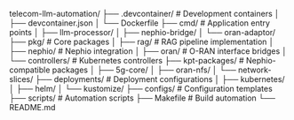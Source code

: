 telecom-llm-automation/
├── .devcontainer/                    # Development containers
│   ├── devcontainer.json
│   └── Dockerfile
├── cmd/                              # Application entry points
│   ├── llm-processor/
│   ├── nephio-bridge/
│   └── oran-adaptor/
├── pkg/                              # Core packages
│   ├── rag/                          # RAG pipeline implementation
│   ├── nephio/                       # Nephio integration
│   ├── oran/                         # O-RAN interface bridges
│   └── controllers/                  # Kubernetes controllers
├── kpt-packages/                     # Nephio-compatible packages
│   ├── 5g-core/
│   ├── oran-nfs/
│   └── network-slices/
├── deployments/                      # Deployment configurations
│   ├── kubernetes/
│   ├── helm/
│   └── kustomize/
├── configs/                          # Configuration templates
├── scripts/                          # Automation scripts
├── Makefile                          # Build automation
└── README.md

